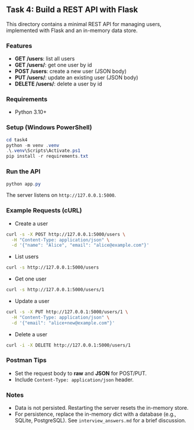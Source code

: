 ## Task 4: Build a REST API with Flask

This directory contains a minimal REST API for managing users, implemented with Flask and an in-memory data store.

### Features
- **GET /users**: list all users
- **GET /users/<id>**: get one user by id
- **POST /users**: create a new user (JSON body)
- **PUT /users/<id>**: update an existing user (JSON body)
- **DELETE /users/<id>**: delete a user by id

### Requirements
- Python 3.10+

### Setup (Windows PowerShell)
```powershell
cd task4
python -m venv .venv
.\.venv\Scripts\Activate.ps1
pip install -r requirements.txt
```

### Run the API
```powershell
python app.py
```
The server listens on `http://127.0.0.1:5000`.

### Example Requests (cURL)

- Create a user
```bash
curl -s -X POST http://127.0.0.1:5000/users \
  -H "Content-Type: application/json" \
  -d '{"name": "Alice", "email": "alice@example.com"}'
```

- List users
```bash
curl -s http://127.0.0.1:5000/users
```

- Get one user
```bash
curl -s http://127.0.0.1:5000/users/1
```

- Update a user
```bash
curl -s -X PUT http://127.0.0.1:5000/users/1 \
  -H "Content-Type: application/json" \
  -d '{"email": "alice+new@example.com"}'
```

- Delete a user
```bash
curl -i -X DELETE http://127.0.0.1:5000/users/1
```

### Postman Tips
- Set the request body to **raw** and **JSON** for POST/PUT.
- Include `Content-Type: application/json` header.

### Notes
- Data is not persisted. Restarting the server resets the in-memory store.
- For persistence, replace the in-memory dict with a database (e.g., SQLite, PostgreSQL). See `interview_answers.md` for a brief discussion.

